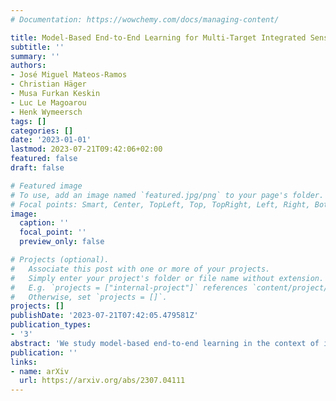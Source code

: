 ```yaml
---
# Documentation: https://wowchemy.com/docs/managing-content/

title: Model-Based End-to-End Learning for Multi-Target Integrated Sensing and Communication
subtitle: ''
summary: ''
authors:
- José Miguel Mateos-Ramos
- Christian Häger
- Musa Furkan Keskin
- Luc Le Magoarou
- Henk Wymeersch
tags: []
categories: []
date: '2023-01-01'
lastmod: 2023-07-21T09:42:06+02:00
featured: false
draft: false

# Featured image
# To use, add an image named `featured.jpg/png` to your page's folder.
# Focal points: Smart, Center, TopLeft, Top, TopRight, Left, Right, BottomLeft, Bottom, BottomRight.
image:
  caption: ''
  focal_point: ''
  preview_only: false

# Projects (optional).
#   Associate this post with one or more of your projects.
#   Simply enter your project's folder or file name without extension.
#   E.g. `projects = ["internal-project"]` references `content/project/deep-learning/index.md`.
#   Otherwise, set `projects = []`.
projects: []
publishDate: '2023-07-21T07:42:05.479581Z'
publication_types:
- '3'
abstract: 'We study model-based end-to-end learning in the context of integrated sensing and communication (ISAC) under hardware impairments. A monostatic orthogonal frequency-division multiplexing (OFDM) sensing and multiple-input single-output (MISO) communication scenario is considered, incorporating hardware imperfections at the ISAC transceiver antenna array. To enable end-to-end learning of the ISAC transmitter and sensing receiver, we propose a novel differentiable version of the orthogonal matching pursuit (OMP) algorithm that is suitable for multi-target sensing. Based on the differentiable OMP, we devise two model-based parameterization strategies to account for hardware impairments: (i) learning a dictionary of steering vectors for different angles, and (ii) learning the parameterized hardware impairments. For the single-target case, we carry out a comprehensive performance analysis of the proposed model-based learning approaches, a neural-network-based learning approach and a strong baseline consisting of least-squares beamforming, conventional OMP, and maximum-likelihood symbol detection for communication. Results show that learning the parameterized hardware impairments offers higher detection probability, better angle and range estimation accuracy, lower communication symbol error rate (SER), and exhibits the lowest complexity among all learning methods. Lastly, we demonstrate that learning the parameterized hardware impairments is scalable also to multiple targets, revealing significant improvements in terms of ISAC performance over the baseline.'
publication: ''
links:
- name: arXiv
  url: https://arxiv.org/abs/2307.04111
---
```

